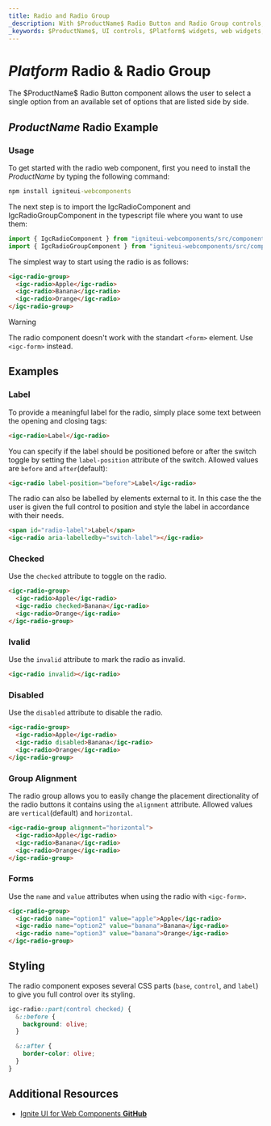 ```yaml
---
title: Radio and Radio Group
_description: With $ProductName$ Radio Button and Radio Group controls, developers can seamlessly present lists of options for users to select for better UI in template-driven and reactive forms.
_keywords: $ProductName$, UI controls, $Platform$ widgets, web widgets, UI widgets, $Platform$, Native $Platform$ Components Suite, Native $Platform$ Controls, Native $Platform$ Components Library, $Platform$ Radio Button components, $Platform$ Radio Button controls, $Platform$ Radio Group component, $Platform$ Radio Group control
---
```


# $Platform$ Radio & Radio Group

<p class="highlight">The $ProductName$ Radio Button component allows the user to select a single option from an available set of options that are listed side by side.</p>

## $ProductName$ Radio Example

<code-view style="height: 90px" 
           data-demos-base-url="{environment:demosBaseUrl}" 
           iframe-src="{environment:demosBaseUrl}/radio-sample-1" alt="$Platform$ Radio & Radio Group Example">
</code-view>

<div class="divider--half"></div>

### Usage

To get started with the radio web component, first you need to install the $ProductName$ by typing the following command:

```cmd
npm install igniteui-webcomponents
```

The next step is to import the IgcRadioComponent and IgcRadioGroupComponent in the typescript file where you want to use them:

```ts
import { IgcRadioComponent } from "igniteui-webcomponents/src/components/radio";
import { IgcRadioGroupComponent } from "igniteui-webcomponents/src/components/radio-group";
```

The simplest way to start using the radio is as follows:

```html
<igc-radio-group>
  <igc-radio>Apple</igc-radio>
  <igc-radio>Banana</igc-radio>
  <igc-radio>Orange</igc-radio>
</igc-radio-group>
```

> [!WARNING]
> The radio component doesn't work with the standart `<form>` element. Use `<igc-form>` instead.

## Examples

### Label

To provide a meaningful label for the radio, simply place some text between the opening and closing tags:

```html
<igc-radio>Label</igc-radio>
```

You can specify if the label should be positioned before or after the switch toggle by setting the `label-position` attribute of the switch. Allowed values are `before` and `after`(default):


```html
<igc-radio label-position="before">Label</igc-radio>
```

The radio can also be labelled by elements external to it. In this case the the user is given the full control to position and style the label in accordance with their needs.

```html
<span id="radio-label">Label</span>
<igc-radio aria-labelledby="switch-label"></igc-radio>
```

<code-view style="height: 150px"
           data-demos-base-url="{environment:dvDemosBaseUrl}"
           iframe-src="{environment:dvDemosBaseUrl}/radio-label"
           alt="$Platform$ Radio Example"
           github-src="layouts/radio-label">
</code-view>

### Checked

Use the `checked` attribute to toggle on the radio.

```html
<igc-radio-group>
  <igc-radio>Apple</igc-radio>
  <igc-radio checked>Banana</igc-radio>
  <igc-radio>Orange</igc-radio>
</igc-radio-group>
```

<code-view style="height: 150px"
           data-demos-base-url="{environment:dvDemosBaseUrl}"
           iframe-src="{environment:dvDemosBaseUrl}/radio-checked"
           alt="$Platform$ Radio Example"
           github-src="layouts/radio-checked">
</code-view>

### Ivalid

Use the `invalid` attribute to mark the radio as invalid.

```html
<igc-radio invalid></igc-radio>
```

### Disabled

Use the `disabled` attribute to disable the radio.

```html
<igc-radio-group>
  <igc-radio>Apple</igc-radio>
  <igc-radio disabled>Banana</igc-radio>
  <igc-radio>Orange</igc-radio>
</igc-radio-group>
```

<code-view style="height: 150px"
           data-demos-base-url="{environment:dvDemosBaseUrl}"
           iframe-src="{environment:dvDemosBaseUrl}/radio-disabled"
           alt="$Platform$ Radio Example"
           github-src="layouts/radio-disabled">
</code-view>

### Group Alignment

The radio group allows you to easily change the placement directionality of the radio buttons it contains using the `alignment` attribute. Allowed values are `vertical`(default) and `horizontal`.

```html
<igc-radio-group alignment="horizontal">
  <igc-radio>Apple</igc-radio>
  <igc-radio>Banana</igc-radio>
  <igc-radio>Orange</igc-radio>
</igc-radio-group>
```

<code-view style="height: 150px"
           data-demos-base-url="{environment:dvDemosBaseUrl}"
           iframe-src="{environment:dvDemosBaseUrl}/radio-alignment"
           alt="$Platform$ Radio Example"
           github-src="layouts/radio-alignment">
</code-view>

### Forms

Use the `name` and `value` attributes when using the radio with `<igc-form>`.

```html
<igc-radio-group>
  <igc-radio name="option1" value="apple">Apple</igc-radio>
  <igc-radio name="option2" value="banana">Banana</igc-radio>
  <igc-radio name="option3" value="banana">Orange</igc-radio>
</igc-radio-group>
```

## Styling

The radio component exposes several CSS parts (`base`, `control`, and `label`) to give you full control over its styling.

```css
igc-radio::part(control checked) {
  &::before {
    background: olive;
  }

  &::after {
    border-color: olive;
  }
}
```

## Additional Resources

<div class="divider--half"></div>

- [Ignite UI for Web Components **GitHub**](https://github.com/IgniteUI/igniteui-webcomponents)

